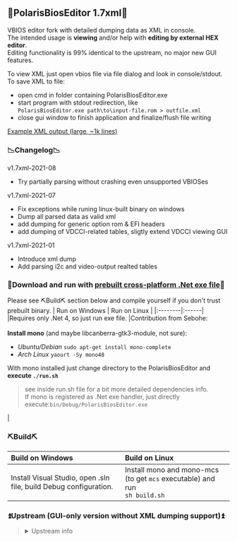 ## 🧾PolarisBiosEditor 1.7xml🧾
VBIOS editor fork with detailed dumping data as XML in console.<br>
The intended usage is **viewing** and/or help with **editing by external HEX editor**.<br>
Editing functionality is 99% identical to the upstream, no major new GUI features.

To view XML just open vbios file via file dialog and look in console/stdout.
To save XML to file:
* open cmd in folder containing PolarisBiosEditor.exe
* start program with stdout redirection, like<br>
`PolarisBiosEditor.exe path\to\input-file.rom > outfile.xml`
* close gui window to finish application and finalize/flush file writing

[Example XML output (large, ~1k lines)](./output-example.xml)

### 📉Changelog📉
v1.7xml-2021-08
 * Try partially parsing without crashing even unsupported VBIOSes

v1.7xml-2021-07
 * Fix exceptions while runing linux-built binary on windows
 * Dump all parsed data as valid xml
 * add dumping for generic option rom & EFI headers
 * add dumping of VDCCI-related tables, sligtly extend VDCCI viewing GUI

v1.7xml-2021-01
 * Introduce xml dump
 * Add parsing i2c and video-output realted tables

### 📎Download and run with [prebuilt cross-platform .Net exe file](./bin/Debug/PolarisBiosEditor.exe)📎
Please see ⛏️Build⛏️ section below and compile yourself if you don't trust prebuilt binary.
| Run on Windows | Run on Linux |
|:--------|:------|
|Requires only .Net 4, so just run exe file. |Contribution from Sebohe:<br><br>**Install mono** (and maybe libcanberra-gtk3-module, not sure):<br><ul><li> _Ubuntu/Debian_ `sudo apt-get install mono-complete`<br><li>_Arch Linux_ `yaourt -Sy mono48`</ul>With mono installed just change directory to the PolarisBiosEditor and<br>**execute `./run.sh`**<br><blockquote>see inside run.sh file for a bit more detailed dependencies info.<br>If mono is registered as .Net exe handler, just directly execute:`bin/Debug/PolarisBiosEditor.exe`</blockquote>|

### ⛏️Build⛏️
| Build on Windows | Build on Linux |
|:--------|:------|
| Install Visual Studio, open .sln file, build Debug configuration.      | Install mono and mono-mcs (to get `mcs` executable) and run<br>`sh build.sh` |


### ⏫Upstream (GUI-only version without XML dumping support)⏫
> <details>
>    <summary>Upstream info</summary>
> https://github.com/vvaske/PolarisBiosEditor
> 
> BTC donation address: 181dtEjhFWWxvHDmx2R3N41rnRPedSEUf5
> 
> one click timing feature should be used with care, it maybe not stable for you
> </details>
